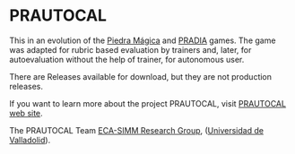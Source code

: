 # PRAUTOCAL

This in an evolution of the [Piedra Mágica](https://eca-simm.uva.es/es/proyectos/serious-video-games-2/recercaixa/) and [PRADIA](http://pradia.net/) games. The game was adapted for rubric based evaluation by trainers and, later, for autoevaluation without the help of trainer, for autonomous user.

There are Releases available for download, but they are not production releases.

If you want to learn more about the project PRAUTOCAL, visit [PRAUTOCAL web site](https://eca-simm.uva.es/es/proyectos/tin2017-88858-c2-1-r/).

The PRAUTOCAL Team
[ECA-SIMM Research Group](https://eca-simm.uva.es), ([Universidad de Valladolid](https://www.uva.es)).
